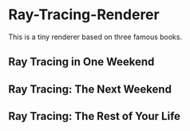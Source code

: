 # Ray-Tracing-Renderer
This is a tiny renderer based on three famous books.

## Ray Tracing in One Weekend


## Ray Tracing: The Next Weekend


## Ray Tracing: The Rest of Your Life

